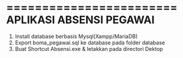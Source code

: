 ========================
APLIKASI ABSENSI PEGAWAI
========================

1. Install database berbasis Mysql(Xampp/MariaDB)
2. Export boma_pegawai.sql ke database pada folder database
3. Buat Shortcut Absensi.exe & letakkan pada directori Dektop
